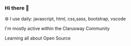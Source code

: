 ### Hi there 👋
⚙️ I use daily: javascript, html, css,sass, bootstrap, vscode

 I'm mostly active within the Clarusway Community

 Learning all about Open Source
